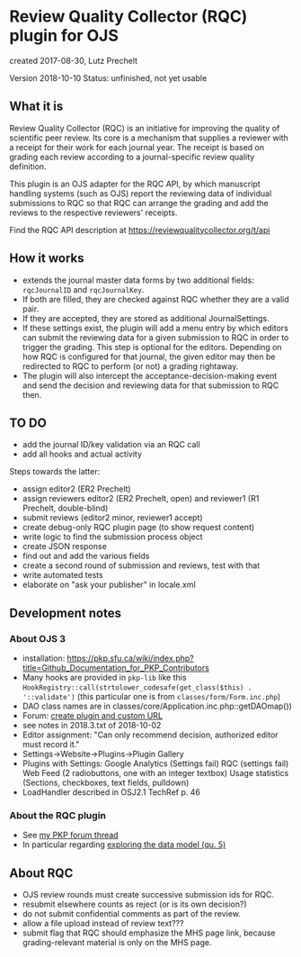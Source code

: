 # Review Quality Collector (RQC) plugin for OJS
created 2017-08-30, Lutz Prechelt

Version 2018-10-10 
Status: unfinished, not yet usable

## What it is

Review Quality Collector (RQC) is an initiative for improving the quality of 
scientific peer review. 
Its core is a mechanism that supplies a reviewer with a receipt for their work for 
each journal year.
The receipt is based on grading each review according to a journal-specific
review quality definition.

This plugin is an OJS adapter for the RQC API, by which manuscript
handling systems (such as OJS) report the reviewing data of individual
submissions to RQC so that RQC can arrange the grading and add the
reviews to the respective reviewers' receipts.

Find the RQC API description at
https://reviewqualitycollector.org/t/api


## How it works

- extends the journal master data forms by two additional fields: 
  `rqcJournalID` and `rqcJournalKey`.
- If both are filled, they are checked against RQC 
  whether they are a valid pair.
- If they are accepted, they are stored as additional JournalSettings.
- If these settings exist, the plugin will add a menu entry
  by which editors can submit the reviewing data for a given
  submission to RQC in order to trigger the grading.
  This step is optional for the editors.
  Depending on how RQC is configured for that journal, the given
  editor may then be redirected to RQC to perform (or not)
  a grading rightaway. 
- The plugin will also intercept the acceptance-decision-making
  event and send the decision and reviewing data for that submission
  to RQC then.
  

## TO DO

- add the journal ID/key validation via an RQC call
- add all hooks and actual activity

Steps towards the latter:
- assign editor2 (ER2 Prechelt)
- assign reviewers editor2 (ER2 Prechelt, open) and reviewer1 (R1 Prechelt, double-blind)
- submit reviews (editor2 minor, reviewer1 accept)
- create debug-only RQC plugin page (to show request content)
- write logic to find the submission process object
- create JSON response
- find out and add the various fields
- create a second round of submission and reviews, test with that
- write automated tests 
- elaborate on "ask your publisher" in locale.xml


## Development notes

### About OJS 3

- installation: https://pkp.sfu.ca/wiki/index.php?title=Github_Documentation_for_PKP_Contributors
- Many hooks are provided in `pkp-lib` like this 
  `HookRegistry::call(strtolower_codesafe(get_class($this) . '::validate')`
  (this particular one is from `classes/form/Form.inc.php`)
- DAO class names are in classes/core/Application.inc.php::getDAOmap())
- Forum: [create plugin and custom URL](https://forum.pkp.sfu.ca/t/ojs-3-0-3-0-1-browse-plugin-doesnt-show/26145/9?u=prechelt)
- see notes in 2018.3.txt of 2018-10-02
- Editor assignment: 
  "Can only recommend decision, authorized editor must record it."
- Settings->Website->Plugins->Plugin Gallery
- Plugins with Settings: 
  Google Analytics (Settings fail) 
  RQC (settings fail) 
  Web Feed (2 radiobuttons, one with an integer textbox) 
  Usage statistics (Sections, checkboxes, text fields, pulldown)
- LoadHandler described in OSJ2.1 TechRef p. 46


### About the RQC plugin

- See
  [my PKP forum thread](https://forum.pkp.sfu.ca/t/need-help-to-build-review-quality-collector-rqc-plugin/33186/6)
- In particular regarding 
  [exploring the data model (qu. 5)](https://forum.pkp.sfu.ca/t/need-help-to-build-review-quality-collector-rqc-plugin/33186/9?u=prechelt)



## About RQC

- OJS review rounds must create successive submission ids for RQC.
- resubmit elsewhere counts as reject (or is its own decision?)
- do not submit confidential comments as part of the review.
- allow a file upload instead of review text???
- submit flag that RQC should emphasize the MHS page link,
  because grading-relevant material is only on the MHS page.


